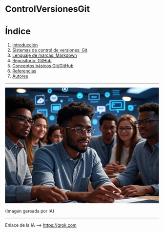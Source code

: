 # ControlVersionesGit

# Índice

1. [Introducción](introduccion.md)  
2. [Sistemas de control de versiones: Git](git.md)  
3. [Lenguaje de marcas: Markdown](markdown.md)  
4. [Repositorio: GitHub](github.md)  
6. [Conceptos básicos Git/GitHub](conceptos.md)  
7. [Referencias](referencias.md)  
8. [Autores](autores.md)  

---
<p align="center">
  <img src="/img/2.jpg" alt="![host](/img/2.jpg)" />
</p>
(Imagen gereada por IA) 

---

Enlace de la IA --> https://grok.com
